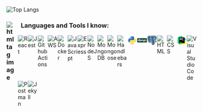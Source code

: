 <img src="https://github-readme-stats.vercel.app/api/top-langs/?username=beatrisilieva&langs_count=9&layout=donut&hide_border=true&theme=transparent" alt="Top Langs" />


### <img align="left" alt="html tag image" src="https://media2.giphy.com/media/QssGEmpkyEOhBCb7e1/giphy.gif?cid=ecf05e47a0n3gi1bfqntqmob8g9aid1oyj2wr3ds3mg700bl&rid=giphy.gif" width="25" style="margin-right: 5px;"> &nbsp; Languages and Tools I know:

<p>
<img align="left" alt="React" width="26px" src="https://cdn.jsdelivr.net/gh/devicons/devicon@latest/icons/react/react-original.svg" style="padding-right:0px;" />
<img align="left" alt="Jest" width="26px" src="https://cdn.jsdelivr.net/gh/devicons/devicon@latest/icons/jest/jest-plain.svg" style="padding-right:0px;"/>
<img align="left" alt="GithubActions" width="26px" src="https://cdn.jsdelivr.net/gh/devicons/devicon@latest/icons/githubactions/githubactions-original.svg" style="padding-right:0px;"/>
<img align="left" alt="AWS" width="26px" src="https://cdn.jsdelivr.net/gh/devicons/devicon@latest/icons/amazonwebservices/amazonwebservices-original-wordmark.svg" style="padding-right:0px;" />   
<img align="left" alt="Docker" width="26px" src="https://cdn.jsdelivr.net/gh/devicons/devicon/icons/docker/docker-original.svg" style="padding-right:0px;" />
<img align="left" alt="JavaScript" width="26px" src="https://cdn.jsdelivr.net/gh/devicons/devicon@latest/icons/javascript/javascript-original.svg" style="padding-right:0px;" />
<img align="left" alt="Express" width="26px" src="https://cdn.jsdelivr.net/gh/devicons/devicon@latest/icons/express/express-original.svg" style="padding-right:0px;"/>
<img align="left" alt="NodeJS" width="26px" src="https://cdn.jsdelivr.net/gh/devicons/devicon@latest/icons/nodejs/nodejs-original.svg" style="padding-right:0px;" />
<img align="left" alt="MongoDB" width="26px" src="https://cdn.jsdelivr.net/gh/devicons/devicon@latest/icons/mongodb/mongodb-original.svg" style="padding-right:0px;" />
<img align="left" alt="Mongoose" width="26px" src="https://cdn.jsdelivr.net/gh/devicons/devicon@latest/icons/mongoose/mongoose-original.svg" style="padding-right:0px;" />   
<img align="left" alt="Handlebars" width="26px" src="https://cdn.jsdelivr.net/gh/devicons/devicon@latest/icons/handlebars/handlebars-line.svg" style="padding-right:0px;" />   
<img align="left" alt="Python" width="26px" src="https://github.com/devicons/devicon/blob/v2.14.0/icons/python/python-original.svg" style="padding-right:0px;" />
<img align="left" alt="Django" width="26px" src="https://github.com/devicons/devicon/blob/v2.14.0/icons/django/django-original.svg" style="padding-right:0px;" />
<img align="left" alt="PostgreSQL" width="26px" src="https://github.com/devicons/devicon/blob/v2.14.0/icons/postgresql/postgresql-original.svg" style="padding-right:0px;" />
<img align="left" alt="HTML" width="26px" src="https://cdn.jsdelivr.net/gh/devicons/devicon/icons/html5/html5-original.svg" style="padding-right:0px;" />
<img align="left" alt="CSS" width="26px" src="https://cdn.jsdelivr.net/gh/devicons/devicon/icons/css3/css3-original.svg" style="padding-right:0px;" />
<img align="left" alt="PyCharm" width="26px" src="https://github.com/devicons/devicon/blob/v2.14.0/icons/pycharm/pycharm-original.svg" style="padding-right:0px;" />
<img align="left" alt="Visual Studio Code" width="26px" src="https://cdn.jsdelivr.net/gh/devicons/devicon/icons/vscode/vscode-original.svg" style="padding-right:0px;" />
</p>
<br />
<br />
<p>
<img align="left" alt="Postman" width="26px" src="https://cdn.jsdelivr.net/gh/devicons/devicon@latest/icons/postman/postman-original.svg" style="padding-right:0px;"/>
<img align="left" alt="Jekyll" width="26px" src="https://cdn.jsdelivr.net/gh/devicons/devicon@latest/icons/jekyll/jekyll-original.svg" style="padding-right:0px;"/>
</p>               

<br />
<br />



